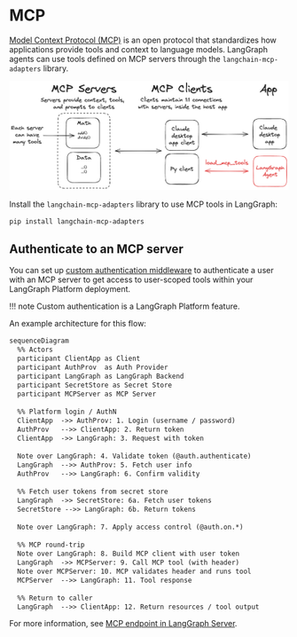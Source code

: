 # MCP

[Model Context Protocol (MCP)](https://modelcontextprotocol.io/introduction) is an open protocol that standardizes how applications provide tools and context to language models. LangGraph agents can use tools defined on MCP servers through the `langchain-mcp-adapters` library.

![MCP](../agents/assets/mcp.png)

Install the `langchain-mcp-adapters` library to use MCP tools in LangGraph:

```bash
pip install langchain-mcp-adapters
```

## Authenticate to an MCP server

You can set up [custom authentication middleware](../how-tos/auth/custom_auth.md) to authenticate a user with an MCP server to get access to user-scoped tools within your LangGraph Platform deployment. 

!!! note
    Custom authentication is a LangGraph Platform feature.

An example architecture for this flow:

```mermaid
sequenceDiagram
  %% Actors
  participant ClientApp as Client
  participant AuthProv  as Auth Provider
  participant LangGraph as LangGraph Backend
  participant SecretStore as Secret Store
  participant MCPServer as MCP Server

  %% Platform login / AuthN
  ClientApp  ->> AuthProv: 1. Login (username / password)
  AuthProv   -->> ClientApp: 2. Return token
  ClientApp  ->> LangGraph: 3. Request with token

  Note over LangGraph: 4. Validate token (@auth.authenticate)
  LangGraph  -->> AuthProv: 5. Fetch user info
  AuthProv   -->> LangGraph: 6. Confirm validity

  %% Fetch user tokens from secret store
  LangGraph  ->> SecretStore: 6a. Fetch user tokens
  SecretStore -->> LangGraph: 6b. Return tokens

  Note over LangGraph: 7. Apply access control (@auth.on.*)

  %% MCP round-trip
  Note over LangGraph: 8. Build MCP client with user token
  LangGraph  ->> MCPServer: 9. Call MCP tool (with header)
  Note over MCPServer: 10. MCP validates header and runs tool
  MCPServer  -->> LangGraph: 11. Tool response

  %% Return to caller
  LangGraph  -->> ClientApp: 12. Return resources / tool output
```

For more information, see [MCP endpoint in LangGraph Server](../concepts/server-mcp.md#use-user-scoped-mcp-tools-in-your-deployment).

